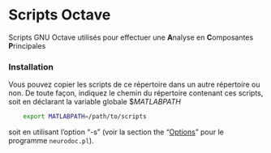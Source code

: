 Scripts Octave 
==============

Scripts GNU Octave utilisés pour effectuer une **A**nalyse en **C**omposantes **P**rincipales 

### Installation

Vous pouvez copier les scripts de ce répertoire dans un autre répertoire ou non. De toute façon, 
indiquez le chemin du répertoire contenant ces scripts, soit en déclarant la variable globale 
$*MATLABPATH* 

```bash
    export MATLABPATH=/path/to/scripts
```

soit en utilisant l’option “-s” (voir la section the “[Options](https://github.com/VisaTM/clusterisation-Kmeans#options)” 
pour le programme `neurodoc.pl`). 

